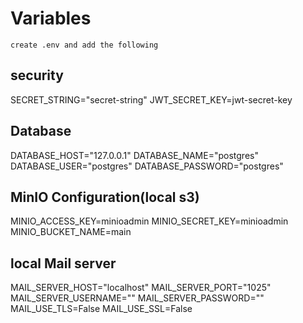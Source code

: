 # Variables
`create .env and add the following`

## security
SECRET_STRING="secret-string"
JWT_SECRET_KEY=jwt-secret-key

## Database
DATABASE_HOST="127.0.0.1"
DATABASE_NAME="postgres"
DATABASE_USER="postgres"
DATABASE_PASSWORD="postgres"

## MinIO Configuration(local s3)
MINIO_ACCESS_KEY=minioadmin
MINIO_SECRET_KEY=minioadmin
MINIO_BUCKET_NAME=main

## local Mail server

MAIL_SERVER_HOST="localhost"
MAIL_SERVER_PORT="1025"
MAIL_SERVER_USERNAME=""
MAIL_SERVER_PASSWORD=""
MAIL_USE_TLS=False
MAIL_USE_SSL=False
